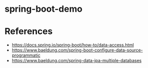 # spring-boot-demo

# References
- https://docs.spring.io/spring-boot/how-to/data-access.html
- https://www.baeldung.com/spring-boot-configure-data-source-programmatic
- https://www.baeldung.com/spring-data-jpa-multiple-databases
